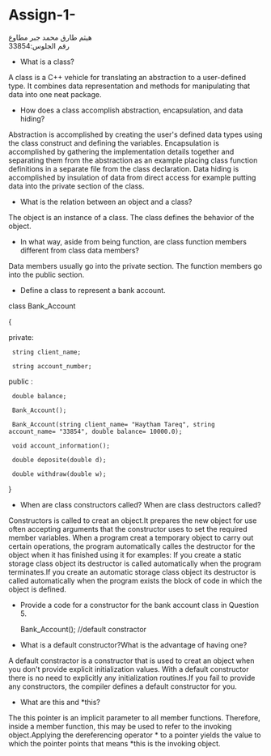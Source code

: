 # Assign-1-
هيثم طارق محمد جبر مطاوع    
رقم الجلوس:33854

*	What is a class?                                                                                                        

A class is a C++ vehicle for translating an abstraction to a user-defined type. It combines data representation and methods for manipulating that data into one neat package.                                                                           

*	How does a class accomplish abstraction, encapsulation, and data hiding? 

Abstraction is accomplished by creating the user's defined data types using the class construct and defining the variables.	Encapsulation is accomplished by gathering the implementation details together and separating them from the abstraction as an example placing class function definitions in a separate file from the class declaration. 
Data hiding is accomplished by insulation of data from direct access for example putting data into the private section of the class.

*	What is the relation between an object and a class?

The object is an instance of a class. The class defines the behavior of the object.

*	In what way, aside from being function, are class function members different from class data members?

Data members usually go into the private section. The function members go into the public section.

* Define a class to represent a bank account.

class Bank_Account

{

private: 

     string client_name;

     string account_number;

public :

     double balance;

     Bank_Account();
 
     Bank_Account(string client_name= "Haytham Tareq", string account_name= "33854", double balance= 10000.0);

     void account_information();

     double deposite(double d);

     double withdraw(double w);

}

* When are class constructors called? When are class destructors called?

Constructors is called to creat an object.It prepares the new object for use often accepting arguments that the constructor uses to set the required member variables.
When a program creat a temporary object to carry out certain operations, the program automatically calles the destructor  for the object when it has finished using it for examples: If you create a static storage class object its destructor is called automatically when the program terminates.If you create an automatic storage class object its destructor is called automatically when the program exists the block of code in which the object is defined.


* Provide a code for a constructor for the bank account class in Question 5.

  Bank_Account(); //default constractor
 
* What is a default constructor?What is the advantage of having one?

A default constractor is a constructor that is used to creat an object when you don't provide explicit initialization values. With a default constructor there is no need to explicitly any initialization routines.If you fail to provide any constructors, the compiler defines a default constructor for you.

* What are this and *this?

The this pointer is an implicit parameter to all member functions. Therefore, inside a member function, this may be used to refer to the invoking object.Applying the dereferencing operator * to a pointer yields the value to which the pointer points that means *this is the invoking object.
